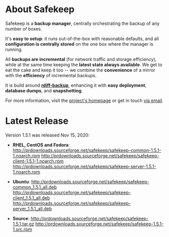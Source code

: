 # About Safekeep
Safekeep is a **backup manager**, centrally orchestrating the backup of any number of boxes.

It's **easy to setup**: it runs out-of-the-box with reasonable defaults, and all **configuration is centrally stored** on the one box where the manager is running.

All **backups are incremental** (for network traffic and storage efficiency), while at the same time keeping the **latest state always available**. We get to eat the cake and keep it too -- we combine the **convenience** of a mirror with the **efficiency** of incremental backups.

It is build around [**rdiff-backup**](http://www.nongnu.org/rdiff-backup/), enhancing it with **easy deployment**, **database dumps**, and **snapshotting**.

For more information, visit the [project's homepage](http://safekeep.sourceforge.net/) or get in touch [via email](safekeep-devel@lists.sourceforge.net).

# Latest Release
Version 1.5.1 was released Nov 15, 2020:

  * **RHEL, CentOS and Fedora**:
  http://prdownloads.sourceforge.net/safekeep/safekeep-common-1.5.1-1.noarch.rpm
  http://prdownloads.sourceforge.net/safekeep/safekeep-client-1.5.1-1.noarch.rpm
  http://prdownloads.sourceforge.net/safekeep/safekeep-server-1.5.1-1.noarch.rpm

  * **Ubuntu**:
  http://prdownloads.sourceforge.net/safekeep/safekeep-common_1.5.1_all.deb
  http://prdownloads.sourceforge.net/safekeep/safekeep-client_1.5.1_all.deb
  http://prdownloads.sourceforge.net/safekeep/safekeep-server_1.5.1_all.deb

  * **Source**:
  http://prdownloads.sourceforge.net/safekeep/safekeep-1.5.1.tar.gz
  http://prdownloads.sourceforge.net/safekeep/safekeep-1.5.1-1.src.rpm

